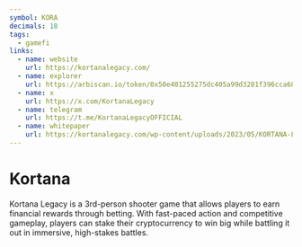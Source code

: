 ```yaml
---
symbol: KORA
decimals: 18
tags:
  - gamefi
links:
  - name: website
    url: https://kortanalegacy.com/
  - name: explorer
    url: https://arbiscan.io/token/0x50e401255275dc405a99d3281f396cca681eea9d
  - name: x
    url: https://x.com/KortanaLegacy
  - name: telegram
    url: https://t.me/KortanaLegacyOFFICIAL
  - name: whitepaper
    url: https://kortanalegacy.com/wp-content/uploads/2023/05/KORTANA-LEGACY-WHITEPAPER-1.pdf
---
```


# Kortana

Kortana Legacy is a 3rd-person shooter game that allows players to earn financial rewards through betting. With fast-paced action and competitive gameplay, players can stake their cryptocurrency to win big while battling it out in immersive, high-stakes battles.
